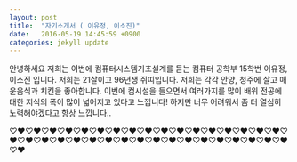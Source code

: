 ```yaml
---
layout: post
title:  "자기소개서 ( 이유정, 이소진)"
date:   2016-05-19 14:45:59 +0900
categories: jekyll update
---
```

안녕하세요 저희는 이번에 컴퓨터시스템기초설계를 듣는 컴퓨터 공학부 15학번 이유정, 이소진 입니다.
저희는 21살이고 96년생 쥐띠입니다.
저희는 각각 안양, 청주에 살고 매운음식과 치킨을 좋아합니다.
이번에 컴시설을 들으면서 여러가지를 많이 배워 전공에 대한 지식의 폭이 많이 넓어지고 있다고 느낍니다!
하지만 너무 어려워서 좀 더 열심히 노력해야겠다고 항상 느낍니다..

♡♥♡♥♡♥♡♥♡♥♡♥♡♥♡♥♡♥♡♥♡♥♡♥♡♥♡♥♡♥♡♥♡♥♡♥♡♥♡♥♡♥♡♥♡♥♡♥♡♥♡♥♡♥♡♥♡♥♡♥♡♥♡♥♡♥♡♥♡♥♡♥

[jekyll-docs]: http://jekyllrb.com/docs/home
[jekyll-gh]:   https://github.com/jekyll/jekyll
[jekyll-talk]: https://talk.jekyllrb.com/

